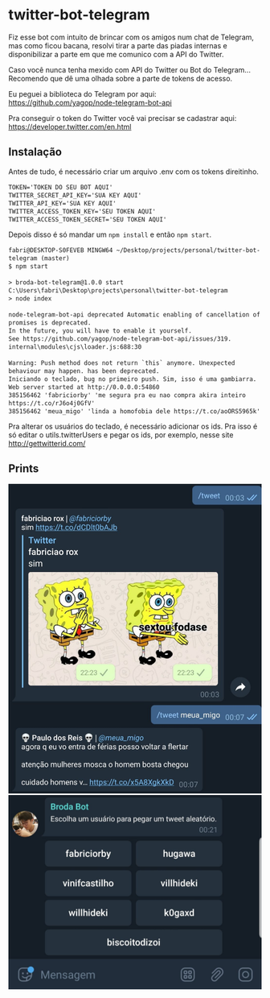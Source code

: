 # twitter-bot-telegram

Fiz esse bot com intuito de brincar com os amigos num chat de Telegram, mas como ficou bacana, resolvi tirar a parte das piadas internas e disponibilizar a parte em que me comunico com a API do Twitter.

Caso você nunca tenha mexido com API do Twitter ou Bot do Telegram... Recomendo que dê uma olhada sobre a parte de tokens de acesso.

Eu peguei a biblioteca do Telegram por aqui: https://github.com/yagop/node-telegram-bot-api

Pra conseguir o token do Twitter você vai precisar se cadastrar aqui: https://developer.twitter.com/en.html

## Instalação

Antes de tudo, é necessário criar um arquivo .env com os tokens direitinho.

```
TOKEN='TOKEN DO SEU BOT AQUI'
TWITTER_SECRET_API_KEY='SUA KEY AQUI'
TWITTER_API_KEY='SUA KEY AQUI'
TWITTER_ACCESS_TOKEN_KEY='SEU TOKEN AQUI'
TWITTER_ACCESS_TOKEN_SECRET='SEU TOKEN AQUI'
```

Depois disso é só mandar um `npm install` e então `npm start`.

```log
fabri@DESKTOP-S0FEVEB MINGW64 ~/Desktop/projects/personal/twitter-bot-telegram (master)
$ npm start

> broda-bot-telegram@1.0.0 start C:\Users\fabri\Desktop\projects\personal\twitter-bot-telegram
> node index

node-telegram-bot-api deprecated Automatic enabling of cancellation of promises is deprecated.      
In the future, you will have to enable it yourself.
See https://github.com/yagop/node-telegram-bot-api/issues/319. internal\modules\cjs\loader.js:688:30

Warning: Push method does not return `this` anymore. Unexpected behaviour may happen. has been deprecated.
Iniciando o teclado, bug no primeiro push. Sim, isso é uma gambiarra.
Web server started at http://0.0.0.0:54860
385156462 'fabriciorby' 'me segura pra eu nao compra akira inteiro https://t.co/rJ6o4j0GfV'
385156462 'meua_migo' 'linda a homofobia dele https://t.co/aoORS5965k'
```

Pra alterar os usuários do teclado, é necessário adicionar os ids. Pra isso é só editar o utils.twitterUsers e pegar os ids, por exemplo, nesse site http://gettwitterid.com/

## Prints

![Tweets](./img/ex2.jpg)
![InlineKeyboard](./img/ex1.jpg)
